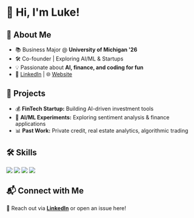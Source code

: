 # 👋 Hi, I'm Luke!

## 📌 About Me
- 📚 Business Major @ **University of Michigan '26**
- 🛠️ Co-founder | Exploring AI/ML & Startups
- 💡 Passionate about **AI, finance, and coding for fun**
- 🔗 [LinkedIn](https://www.linkedin.com/in/zhuluke/) | 🌐 [Website](https://photricity.com/flw/ajax/)

## 🚀 Projects
- 💰 **FinTech Startup:** Building AI-driven investment tools
- 🤖 **AI/ML Experiments:** Exploring sentiment analysis & finance applications
- 📊 **Past Work:** Private credit, real estate analytics, algorithmic trading

## 🛠️ Skills  
<p align="left">
  <img src="https://img.shields.io/badge/Python-3776AB?style=for-the-badge&logo=python&logoColor=white">
  <img src="https://img.shields.io/badge/JavaScript-F7DF1E?style=for-the-badge&logo=javascript&logoColor=black">
  <img src="https://img.shields.io/badge/React-20232A?style=for-the-badge&logo=react&logoColor=61DAFB">
  <img src="https://img.shields.io/badge/TailwindCSS-38B2AC?style=for-the-badge&logo=tailwind-css&logoColor=white">
</p>

## 📬 Connect with Me
📧 Reach out via **[LinkedIn](https://www.linkedin.com/in/zhuluke/)** or open an issue here!

<!---
zhuluke1/zhuluke1 is a ✨ special ✨ repository because its `README.md` (this file) appears on your GitHub profile.
You can click the Preview link to take a look at your changes.
--->
